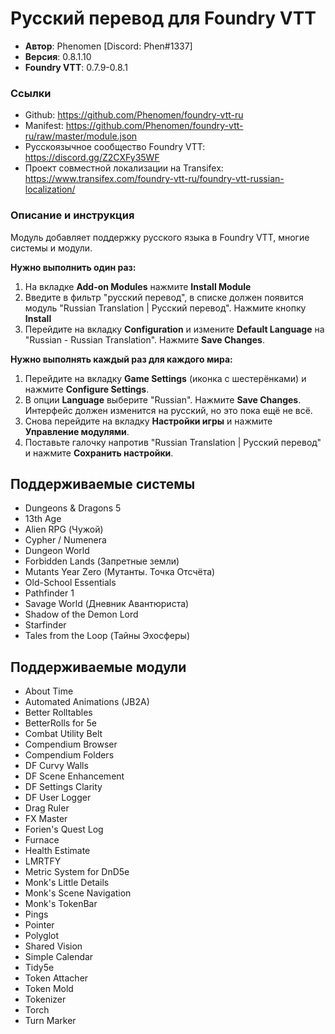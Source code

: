 # Русский перевод для Foundry VTT

* **Автор**: Phenomen [Discord: Phen#1337]
* **Версия**: 0.8.1.10
* **Foundry VTT**: 0.7.9-0.8.1

### Ссылки

* Github: https://github.com/Phenomen/foundry-vtt-ru
* Manifest: https://github.com/Phenomen/foundry-vtt-ru/raw/master/module.json
* Русскоязычное сообщество Foundry VTT: https://discord.gg/Z2CXFy35WF
* Проект совместной локализации на Transifex: https://www.transifex.com/foundry-vtt-ru/foundry-vtt-russian-localization/

### Описание и инструкция

Модуль добавляет поддержку русского языка в Foundry VTT, многие системы и модули.

**Нужно выполнить один раз:** 

1. На вкладке **Add-on Modules** нажмите **Install Module**
2. Введите в фильтр "русский перевод", в списке должен появится модуль "Russian Translation  | Русский перевод". Нажмите кнопку **Install**
3. Перейдите на вкладку **Configuration** и измените **Default Language** на "Russian - Russian Translation". Нажмите **Save Changes**. 

**Нужно выполнять каждый раз для каждого мира:**

1. Перейдите на вкладку **Game Settings** (иконка с шестерёнками) и нажмите **Configure Settings**.
2. В опции **Language** выберите "Russian". Нажмите **Save Changes**. Интерфейс должен изменится на русский, но это пока ещё не всё.
3. Снова перейдите на вкладку **Настройки игры** и нажмите **Управление модулями**.
4. Поставьте галочку напротив "Russian Translation | Русский перевод" и нажмите **Сохранить настройки**.

## Поддерживаемые cистемы

- Dungeons & Dragons 5
- 13th Age
- Alien RPG (Чужой)
- Cypher / Numenera
- Dungeon World
- Forbidden Lands (Запретные земли)
- Mutants Year Zero (Мутанты. Точка Отсчёта)
- Old-School Essentials
- Pathfinder 1
- Savage World (Дневник Авантюриста)
- Shadow of the Demon Lord
- Starfinder
- Tales from the Loop (Тайны Эхосферы)

## Поддерживаемые модули

- About Time
- Automated Animations (JB2A)
- Better Rolltables
- BetterRolls for 5e
- Combat Utility Belt
- Compendium Browser
- Compendium Folders
- DF Curvy Walls
- DF Scene Enhancement
- DF Settings Clarity
- DF User Logger
- Drag Ruler
- FX Master
- Forien's Quest Log
- Furnace
- Health Estimate
- LMRTFY
- Metric System for DnD5e
- Monk's Little Details
- Monk's Scene Navigation
- Monk's TokenBar
- Pings
- Pointer
- Polyglot
- Shared Vision
- Simple Calendar
- Tidy5e
- Token Attacher
- Token Mold
- Tokenizer
- Torch
- Turn Marker
